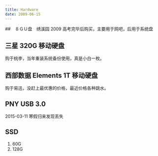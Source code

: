 ```yaml
---
title: Hardware
date: 2009-06-15
---
```


##　８ＧＵ盘　绣溪园
2009 高考完毕后购买，主要用于网吧，后用于系统盘

## 三星 320G 移动硬盘
购于桃李，当年重装系统备份使用，真是小白一枚。


## 西部数据 Elements 1T 移动硬盘
购于易迅，没赶上最优惠的价格，最近价格各种跳水。

## PNY USB 3.0

2015-03-11 寒假归来发现丢失

## SSD
1. 60G
2. 128G
